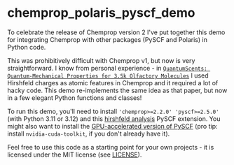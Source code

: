 # chemprop_polaris_pyscf_demo

To celebrate the release of Chemprop version 2 I've put together this demo for integrating Chemprop with other packages (PySCF and Polaris) in Python code.

This was prohibitively difficult with Chemprop v1, but now is very straightforward.
I know from personal experience - in [`QuantumScents: Quantum-Mechanical Properties for 3.5k Olfactory Molecules`](https://pubs.acs.org/doi/10.1021/acs.jcim.3c01338) I used Hirshfeld charges as atomic features in Chemprop and it required a lot of hacky code.
This demo re-implements the same idea as that paper, but now in a few elegant Python functions and classes!

To run this demo, you'll need to install `'chemprop>=2.2.0' 'pyscf>=2.5.0'` (with Python 3.11 or 3.12) and this [hirshfeld analysis](https://github.com/frobnitzem/hirshfeld) PySCF extension.
You might also want to install the [GPU-accelerated version of PySCF](https://github.com/pyscf/gpu4pyscf?tab=readme-ov-file#installation) (pro tip: install `nvidia-cuda-toolkit`, if you don't already have it).

Feel free to use this code as a starting point for your own projects - it is licensed under the MIT license (see [LICENSE](./LICENSE)).
